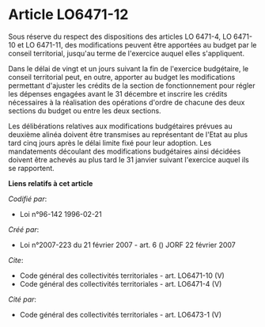 # Article LO6471-12

Sous réserve du respect des dispositions des articles LO 6471-4, LO 6471-10 et LO 6471-11, des modifications peuvent être
apportées au budget par le conseil territorial, jusqu'au terme de l'exercice auquel elles s'appliquent. 

Dans le délai de vingt et un jours suivant la fin de l'exercice budgétaire, le conseil territorial peut, en outre, apporter
au budget les modifications permettant d'ajuster les crédits de la section de fonctionnement pour régler les dépenses
engagées avant le 31 décembre et inscrire les crédits nécessaires à la réalisation des opérations d'ordre de chacune des deux
sections du budget ou entre les deux sections. 

Les délibérations relatives aux modifications budgétaires prévues au deuxième alinéa doivent être transmises au représentant
de l'Etat au plus tard cinq jours après le délai limite fixé pour leur adoption. Les mandatements découlant des modifications
budgétaires ainsi décidées doivent être achevés au plus tard le 31 janvier suivant l'exercice auquel ils se rapportent.

**Liens relatifs à cet article**

_Codifié par_:

  - Loi n°96-142 1996-02-21

_Créé par_:

  - Loi n°2007-223 du 21 février 2007 - art. 6 () JORF 22 février 2007

_Cite_:

  - Code général des collectivités territoriales - art. LO6471-10 (V)
  - Code général des collectivités territoriales - art. LO6471-4 (V)

_Cité par_:

  - Code général des collectivités territoriales - art. LO6473-1 (V)
